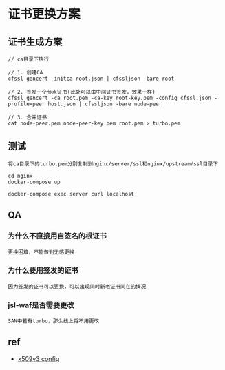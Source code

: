 # 证书更换方案

## 证书生成方案
```
// ca目录下执行

// 1. 创建CA
cfssl gencert -initca root.json | cfssljson -bare root

// 2. 签发一个节点证书(此处可以由中间证书签发，效果一样)
cfssl gencert -ca root.pem -ca-key root-key.pem -config cfssl.json -profile=peer host.json | cfssljson -bare node-peer

// 3. 合并证书
cat node-peer.pem node-peer-key.pem root.pem > turbo.pem
```

## 测试
```
将ca目录下的turbo.pem分别复制到nginx/server/ssl和nginx/upstream/ssl目录下

cd nginx
docker-compose up

docker-compose exec server curl localhost
```

## QA

### 为什么不直接用自签名的根证书
```
更换困难，不能做到无感更换
```

### 为什么要用签发的证书
```
因为签发的证书可以更换，可以出现同时新老证书同在的情况
```

### jsl-waf是否需要更改
```
SAN中若有turbo，那么线上将不用更改
```

## ref
* [x509v3 config](https://www.openssl.org/docs/man1.0.2/man5/x509v3_config.html)